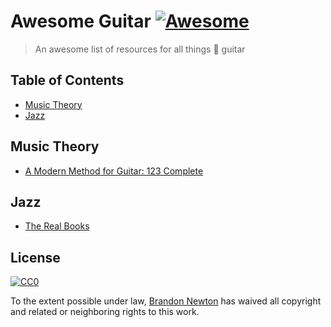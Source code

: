 # Awesome Guitar [![Awesome](https://cdn.rawgit.com/sindresorhus/awesome/d7305f38d29fed78fa85652e3a63e154dd8e8829/media/badge.svg)](https://github.com/sindresorhus/awesome)

> An awesome list of resources for all things 🎸 guitar

## Table of Contents
* [Music Theory](#music-theory)
* [Jazz](#jazz)


## Music Theory
* [A Modern Method for Guitar: 123 Complete](http://www.berkleepress.com/catalog/product?product_id=11250)

## Jazz

* [The Real Books](http://www.halleonard.com/search/search.action?_c&seriesfeature=REALBK&)


## License

[![CC0](http://mirrors.creativecommons.org/presskit/buttons/88x31/svg/cc-zero.svg)](https://creativecommons.org/publicdomain/zero/1.0/)

To the extent possible under law, [Brandon Newton](http://forkbombs.com) has waived all copyright and related or neighboring rights to this work.